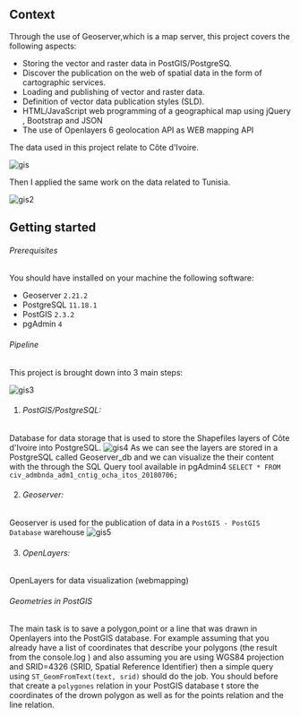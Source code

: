 ## Context
Through the use of Geoserver,which is a map server, this project covers the following aspects:

- Storing the vector and raster data in PostGIS/PostgreSQ. 
- Discover the publication on the web of spatial data in the form of cartographic services.
- Loading and publishing of vector and raster data.
- Definition of vector data publication styles (SLD).
- HTML/JavaScript web programming of a geographical map using jQuery , Bootstrap and JSON
- The use of Openlayers 6 geolocation API as WEB mapping API

The data used in this project relate to Côte d'Ivoire.

![gis](https://user-images.githubusercontent.com/80635318/208997262-e7ed891f-f462-410c-91f6-774756527b14.PNG)


Then I applied the same work on the data related to Tunisia.

![gis2](https://user-images.githubusercontent.com/80635318/208997625-662c90f0-dee3-4203-b274-379a82aef33e.PNG)

## Getting started

###### Prerequisites

You should have installed on your machine the following software:
- Geoserver `2.21.2`
- PostgreSQL `11.18.1`
- PostGIS `2.3.2`
- pgAdmin `4`


###### Pipeline
This project is brought down into 3 main steps:

![gis3](https://user-images.githubusercontent.com/80635318/208999275-1a5368ea-6109-421e-8945-8f3741a053a7.PNG)
1. ###### PostGIS/PostgreSQL:
Database for data storage that is used to store the Shapefiles layers of Côte d'Ivoire into PostgreSQL.
![gis4](https://user-images.githubusercontent.com/80635318/209000340-0611c359-4355-4ba2-abf8-24b8fb5e14a6.PNG)
As we can see the layers are stored in a PostgreSQL called Geoserver_db and we can visualize the their content with the through the SQL Query tool available in pgAdmin4 `SELECT * FROM civ_admbnda_adm1_cntig_ocha_itos_20180706;`

2. ###### Geoserver:
Geoserver is used for the publication of data in a `PostGIS - PostGIS Database` warehouse
![gis5](https://user-images.githubusercontent.com/80635318/209001355-20e47dec-8897-4584-bf0b-e2579cccdd51.PNG)


3. ###### OpenLayers:
OpenLayers for data visualization (webmapping)

###### Geometries in PostGIS

The main task is to save a polygon,point or a line that was drawn in Openlayers into the PostGIS database.
For example assuming that you already have a list of coordinates that describe your polygons (the result from the console.log ) and also assuming you are using WGS84 projection and SRID=4326 (SRID, Spatial Reference Identifier) then a simple query using `ST_GeomFromText(text, srid)` should do the job.
You should before that create a `polygones` relation in your PostGIS database t store the coordinates of the drown polygon as well as for the points relation and the line relation.





